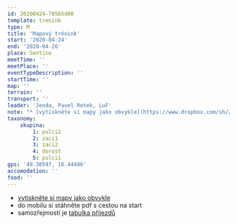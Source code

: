 ```yaml
---
id: 20200424-70565d00
template: trenink
type: M
title: 'Mapový trénink'
start: '2020-04-24'
end: '2020-04-26'
place: Sentice
meetTime: ''
meetPlace: ''
eventTypeDescription: ''
startTime: ''
map: ''
terrain: ''
transport: ''
leader: 'Jenda, Pavel Rotek, LuF'
note: "* [vytiskněte si mapy jako obvykle](https://www.dropbox.com/sh/2yrppjxp4xnf30f/AAByBwPZadZLPYNkIXsh6f6Ua?dl=0) (Dorost a starší mrkne tentokrát, co je čeká aby tušil)\n* do mobilu si stáhněte pdf s cestou na start, abyste trefili (u auta si to snadno zapamatujete, takže netřeba tisknout)\n* na kontrolách budou fábory z mlíka, kontroly pro DH10 - 12 budou mít na fáboru napsané číslo\n* samozřejmostí je [tabulka příjezdů](https://docs.google.com/spreadsheets/d/15Sxrpu_Bl4CybUxhZZuW-BrKU4RY5tDV-vmpfpRhMDI/edit)"
taxonomy:
    skupina:
        1: pulci2
        2: zaci1
        3: zaci2
        4: dorost
        5: pulci1
gps: '49.30597, 16.44486'
accomodation: ''
food: ''
---
```

*   [vytiskněte si mapy jako obvykle](https://www.dropbox.com/sh/2yrppjxp4xnf30f/AAByBwPZadZLPYNkIXsh6f6Ua)
*   do mobilu si stáhněte pdf s cestou na start
*   samozřejmostí je [tabulka příjezdů](https://docs.google.com/spreadsheets/d/15Sxrpu_Bl4CybUxhZZuW-BrKU4RY5tDV-vmpfpRhMDI/edit)